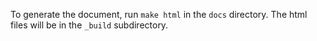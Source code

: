 To generate the document, run `make html` in the `docs` directory.
The html files will be in the `_build` subdirectory.
